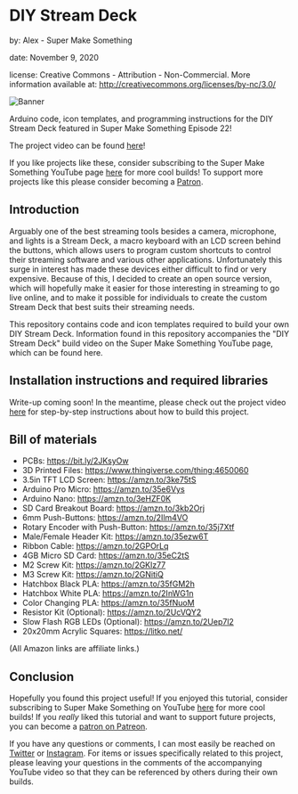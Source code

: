 # DIY Stream Deck
by: Alex - Super Make Something

date: November 9, 2020

license: Creative Commons - Attribution - Non-Commercial.  More information available at: http://creativecommons.org/licenses/by-nc/3.0/

![Banner](https://github.com/SuperMakeSomething/diy-stream-deck/blob/main/img/thumbnail_small.jpg)

Arduino code, icon templates, and programming instructions for the DIY Stream Deck featured in Super Make Something Episode 22!

The project video can be found [here](https://youtu.be/_NqYtvLnY5k)!

If you like projects like these, consider subscribing to the Super Make Something YouTube page [here](https://www.youtube.com/supermakesomething?sub_confirmation=1) for more cool builds!  To support more projects like this please consider becoming a [Patron](https://www.patreon.com/SuperMakeSomething).

## Introduction
Arguably one of the best streaming tools besides a camera, microphone, and lights is a Stream Deck, a macro keyboard with an LCD screen behind the buttons, which allows users to program custom shortcuts to control their streaming software and various other applications.  Unfortunately this surge in interest has made these devices either difficult to find or very expensive.  Because of this, I decided to create an open source version, which will hopefully make it easier for those interesting in streaming to go live online, and to make it possible for individuals to create the custom Stream Deck that best suits their streaming needs.

This repository contains code and icon templates required to build your own DIY Stream Deck.  Information found in this repository accompanies the "DIY Stream Deck" build video on the Super Make Something YouTube page, which can be found here.

## Installation instructions and required libraries
Write-up coming soon!  In the meantime, please check out the project video [here](https://youtu.be/_NqYtvLnY5k) for step-by-step instructions about how to build this project.

## Bill of materials
- PCBs: https://bit.ly/2JKsyOw
- 3D Printed Files: https://www.thingiverse.com/thing:4650060
- 3.5in TFT LCD Screen: https://amzn.to/3ke75tS
- Arduino Pro Micro: https://amzn.to/35e6Vys
- Arduino Nano: https://amzn.to/3eHZF0K
- SD Card Breakout Board: https://amzn.to/3kb2Orj
- 6mm Push-Buttons: https://amzn.to/2Ilm4VO
- Rotary Encoder with Push-Button: https://amzn.to/35j7Xtf
- Male/Female Header Kit: https://amzn.to/35ezw6T
- Ribbon Cable: https://amzn.to/2GPOrLq
- 4GB Micro SD Card: https://amzn.to/35eC2tS
- M2 Screw Kit: https://amzn.to/2GKlz77
- M3 Screw Kit: https://amzn.to/2GNitiQ
- Hatchbox Black PLA: https://amzn.to/35fGM2h
- Hatchbox White PLA: https://amzn.to/2InWG1n
- Color Changing PLA: https://amzn.to/35fNuoM
- Resistor Kit (Optional): https://amzn.to/2UcVQY2
- Slow Flash RGB LEDs (Optional): https://amzn.to/2Uep7l2
- 20x20mm Acrylic Squares: https://litko.net/

(All Amazon links are affiliate links.)

## Conclusion
Hopefully you found this project useful!  If you enjoyed this tutorial, consider subscribing to Super Make Something on YouTube [here](https://www.youtube.com/supermakesomething?sub_confirmation=1) for more cool builds!  If you _really_ liked this tutorial and want to support future projects, you can become a [patron on Patreon](https://www.patreon.com/SuperMakeSomething).

If you have any questions or comments, I can most easily be reached on [Twitter](https://twitter.com/supermakesmthng) or [Instagram](https://www.instagram.com/supermakesomething/).  For items or issues specifically related to this project, please leaving your questions in the comments of the accompanying YouTube video so that they can be referenced by others during their own builds.
